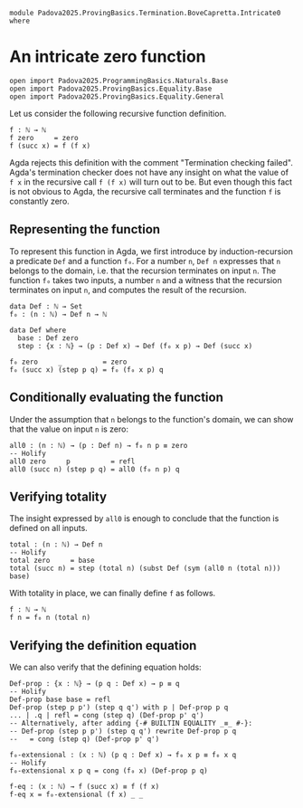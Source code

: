 ```
module Padova2025.ProvingBasics.Termination.BoveCapretta.Intricate0 where
```

# An intricate zero function

```
open import Padova2025.ProgrammingBasics.Naturals.Base
open import Padova2025.ProvingBasics.Equality.Base
open import Padova2025.ProvingBasics.Equality.General
```

Let us consider the following recursive function definition.

```code
f : ℕ → ℕ
f zero     = zero
f (succ x) = f (f x)
```

Agda rejects this definition with the comment "Termination checking
failed". Agda's termination checker does not have any insight on what
the value of `f x` in the recursive call `f (f x)` will turn out to
be. But even though this fact is not obvious to Agda, the recursive
call terminates and the function `f` is constantly zero.


## Representing the function

To represent this function in Agda, we first introduce by
induction-recursion a predicate `Def` and a function `f₀`. For a
number `n`, `Def n` expresses that `n` belongs to the domain,
i.e. that the recursion terminates on input `n`. The function `f₀`
takes two inputs, a number `n` and a witness that the recursion
terminates on input `n`, and computes the result of the recursion.

```
data Def : ℕ → Set
f₀ : (n : ℕ) → Def n → ℕ

data Def where
  base : Def zero
  step : {x : ℕ} → (p : Def x) → Def (f₀ x p) → Def (succ x)

f₀ zero     _          = zero
f₀ (succ x) (step p q) = f₀ (f₀ x p) q
```


## Conditionally evaluating the function

Under the assumption that `n` belongs to the function's domain, we
can show that the value on input `n` is zero:

```
all0 : (n : ℕ) → (p : Def n) → f₀ n p ≡ zero
-- Holify
all0 zero     p          = refl
all0 (succ n) (step p q) = all0 (f₀ n p) q
```


## Verifying totality

The insight expressed by `all0` is enough to conclude that the function is defined on all
inputs.

```
total : (n : ℕ) → Def n
-- Holify
total zero     = base
total (succ n) = step (total n) (subst Def (sym (all0 n (total n))) base)
```

With totality in place, we can finally define `f` as follows.

```
f : ℕ → ℕ
f n = f₀ n (total n)
```


## Verifying the definition equation

We can also verify that the defining equation holds:

```
Def-prop : {x : ℕ} → (p q : Def x) → p ≡ q
-- Holify
Def-prop base base = refl
Def-prop (step p p') (step q q') with p | Def-prop p q
... | .q | refl = cong (step q) (Def-prop p' q')
-- Alternatively, after adding {-# BUILTIN EQUALITY _≡_ #-}:
-- Def-prop (step p p') (step q q') rewrite Def-prop p q
--   = cong (step q) (Def-prop p' q')
```

```
f₀-extensional : (x : ℕ) (p q : Def x) → f₀ x p ≡ f₀ x q
-- Holify
f₀-extensional x p q = cong (f₀ x) (Def-prop p q)
```

```
f-eq : (x : ℕ) → f (succ x) ≡ f (f x)
f-eq x = f₀-extensional (f x) _ _
```
